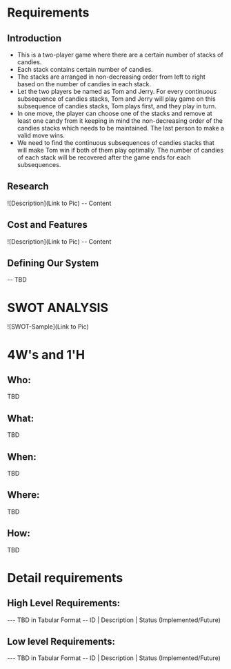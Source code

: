 
# Requirements
## Introduction
* This is a two-player game where there are a certain number of stacks of candies. 
* Each stack contains certain number of candies. 
* The stacks are arranged in non-decreasing order from left to right based on the number of candies in each stack. 
* Let the two players be named as Tom and Jerry. For every continuous subsequence of candies stacks, Tom and Jerry will play game on this subsequence of candies stacks, Tom plays first, and they play in turn. 
* In one move, the player can choose one of the stacks and remove at least one candy from it keeping in mind the non-decreasing order of the candies stacks which needs to be maintained. The last person to make a valid move wins.
* We need to find the continuous subsequences of candies stacks that will make Tom win if both of them play optimally. The number of candies of each stack will be recovered after the game ends for each subsequences.

## Research
![Description](Link to Pic) -- Content

## Cost and Features
![Description](Link to Pic) -- Content

## Defining Our System
-- TBD
# SWOT ANALYSIS
![SWOT-Sample](Link to Pic)

# 4W's and 1'H
## Who:
TBD

## What:
TBD

## When:
TBD

## Where:
TBD

## How:
TBD

# Detail requirements
## High Level Requirements:
--- TBD in Tabular Format -- ID | Description | Status (Implemented/Future)

## Low level Requirements:
--- TBD in Tabular Format -- ID | Description | Status (Implemented/Future)
